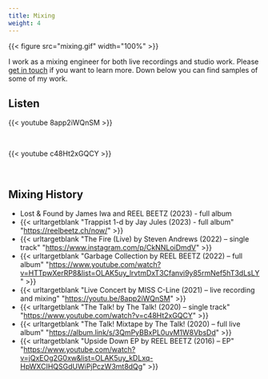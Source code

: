 ```yaml
---
title: Mixing
weight: 4
---
```


{{< figure src="mixing.gif" width="100%" >}}

I work as a mixing engineer for both live recordings and studio work. Please [get in touch](#contact) if you want to learn more. Down below you can find samples of some of my work.

## Listen

{{< youtube 8app2iWQnSM >}}

&nbsp;

{{< youtube c48Ht2xGQCY >}}

&nbsp;

## Mixing History

- Lost & Found by James Iwa and REEL BEETZ (2023) - full album
- {{< urltargetblank "Trappist 1-d by Jay Jules (2023) - full album" "https://reelbeetz.ch/now/" >}}
- {{< urltargetblank "The Fire (Live) by Steven Andrews (2022) – single track" "https://www.instagram.com/p/CkNNLoiDmdV" >}}
- {{< urltargetblank "Garbage Collection by REEL BEETZ (2022) – full album" "https://www.youtube.com/watch?v=HTTpwXerRP8&list=OLAK5uy_lrvtmDxT3Cfanvi9y85rmNef5hT3dLsLY" >}}
- {{< urltargetblank "Live Concert by MISS C-Line (2021) – live recording and mixing" "https://youtu.be/8app2iWQnSM" >}}
- {{< urltargetblank "The Talk! by The Talk! (2020) – single track" "https://www.youtube.com/watch?v=c48Ht2xGQCY" >}}
- {{< urltargetblank "The Talk! Mixtape by The Talk! (2020) – full live album" "https://album.link/s/3QmPyBBxPL0uvM1W8VbsDd" >}}
- {{< urltargetblank "Upside Down EP by REEL BEETZ (2016) – EP" "https://www.youtube.com/watch?v=jQxEOg2G0xw&list=OLAK5uy_kDLxq-HpWXCIHQSGdUWiPjPczW3mt8dQg" >}}

